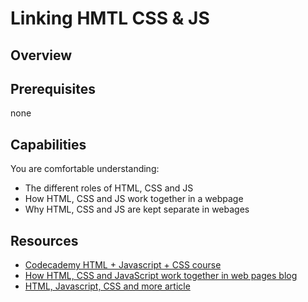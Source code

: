 # Linking HMTL CSS & JS 

## Overview 


## Prerequisites 
none

## Capabilities
You are comfortable understanding:

- The different roles of HTML, CSS and JS
- How HTML, CSS and JS work together in a webpage
- Why HTML, CSS and JS are kept separate in webages

## Resources 
- [Codecademy HTML + Javascript + CSS course](https://www.codecademy.com/courses/html-javascript-css/0/1)
- [How HTML, CSS and JavaScript work together in web pages blog](http://webdesignfromscratch.com/html-css/how-html-css-js-work-together/)
- [HTML, Javascript, CSS and more article](http://www.20thingsilearned.com/en-US/html/1)
